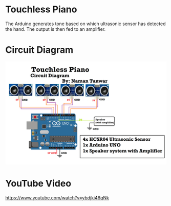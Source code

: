 # Touchless Piano
The Arduino generates tone based on which ultrasonic sensor has detected the hand. The output is then fed to an amplifier.

# Circuit Diagram
![N|Solid](https://raw.githubusercontent.com/naman-tanwar/touchless-piano/main/Circuit.png)

# YouTube Video
https://www.youtube.com/watch?v=ybdjki46qNk
